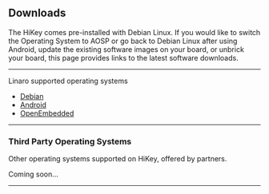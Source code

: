 ## Downloads

The HiKey comes pre-installed with Debian Linux. If you would like to switch the Operating System to AOSP or go back to Debian Linux after using Android, update the existing software images on your board, or unbrick your board, this page provides links to the latest software downloads.

***

Linaro supported operating systems

- [Debian](Debian.md)
- [Android](AOSP.md)
- [OpenEmbedded](OpenEmbedded.md)

***

### Third Party Operating Systems

Other operating systems supported on HiKey, offered by partners.

Coming soon...

***
